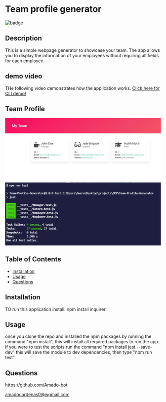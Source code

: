 
# Team profile generator   

![badge](https://img.shields.io/badge/decorbadge--orange)

## Description
This is a simple webpage generator to showcase your team. The app allows you to display the information of your employees without requiring all fields for each employee.


## demo video
THe following video demonstrates how the application works.
[Click here for CLI demo!](https://drive.google.com/file/d/17a_6dthPI6St4HNLE0XL-8E5ll8Jy0Qh/view)

## Team Profile
![team profile](assets\images\Team-profile.JPG)
![test pass](assets\images\tests.JPG)


## Table of Contents

* [Installation](#installation)
* [Usage](#usage)
* [Questions](#questions)

## Installation

TO run this application install: npm install inquirer

## Usage

once you clone the repo and installed the npm packages by running the command "npm install", this will install all required packages to run the app. if you were to test the scripts run the command "npm install jest --save-dev" this will save the module to dev dependencies, then type "npm run test".

## Questions

https://github.com/Amado-bot

amadocardenas0@wgmail.com

